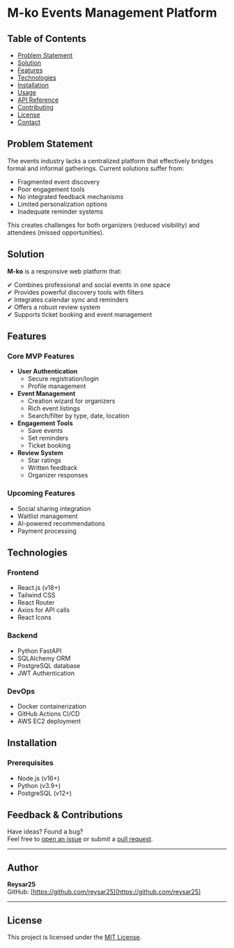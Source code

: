 # M-ko Events Management Platform

## Table of Contents
- [Problem Statement](#problem-statement)
- [Solution](#solution)
- [Features](#features)
- [Technologies](#technologies)
- [Installation](#installation)
- [Usage](#usage)
- [API Reference](#api-reference)
- [Contributing](#contributing)
- [License](#license)
- [Contact](#contact)

## Problem Statement

The events industry lacks a centralized platform that effectively bridges formal and informal gatherings. Current solutions suffer from:

- Fragmented event discovery
- Poor engagement tools
- No integrated feedback mechanisms
- Limited personalization options
- Inadequate reminder systems

This creates challenges for both organizers (reduced visibility) and attendees (missed opportunities).

## Solution

**M-ko** is a responsive web platform that:

✔ Combines professional and social events in one space  
✔ Provides powerful discovery tools with filters  
✔ Integrates calendar sync and reminders  
✔ Offers a robust review system  
✔ Supports ticket booking and event management  

## Features

### Core MVP Features
- **User Authentication**
  - Secure registration/login
  - Profile management
- **Event Management**
  - Creation wizard for organizers
  - Rich event listings
  - Search/filter by type, date, location
- **Engagement Tools**
  - Save events
  - Set reminders
  - Ticket booking
- **Review System**
  - Star ratings
  - Written feedback
  - Organizer responses

### Upcoming Features
- Social sharing integration
- Waitlist management
- AI-powered recommendations
- Payment processing

## Technologies

### Frontend
- React.js (v18+)
- Tailwind CSS
- React Router
- Axios for API calls
- React Icons

### Backend
- Python FastAPI
- SQLAlchemy ORM
- PostgreSQL database
- JWT Authentication

### DevOps
- Docker containerization
- GitHub Actions CI/CD
- AWS EC2 deployment

## Installation

### Prerequisites
- Node.js (v16+)
- Python (v3.9+)
- PostgreSQL (v12+)


## Feedback & Contributions

Have ideas? Found a bug?  
Feel free to [open an issue](https://github.com/reysar25/M-ko/issues) or submit a [pull request](https://github.com/reysar25/M-ko/pulls).

---

##  Author

**Reysar25**  
GitHub: [https://github.com/reysar25](https://github.com/reysar25)

---

##  License

This project is licensed under the [MIT License](LICENSE).